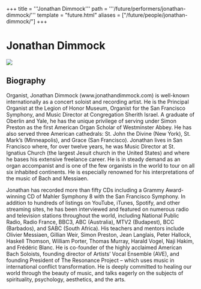 +++
title = '''Jonathan Dimmock'''
path = '''/future/performers/jonathan-dimmock/'''
template = "future.html"
aliases = ["/future/people/jonathan-dimmock/"]
+++

<h1>Jonathan Dimmock</h1>

<img class="speaker-photo" src="https://custom.cvent.com/C3A4539B19F74ABCB6FCE437F6BC0A74/files/event/910aaf2914d44586a56fbd0b3b2c31c0/31e8507c038747a18602b92a3d2c1fca.png">
<h2>Biography</h2>
<p>Organist, Jonathan Dimmock (www.jonathandimmock.com) is well-known internationally as a concert soloist and recording artist.  He is the Principal Organist at the Legion of Honor Museum, Organist for the San Francisco Symphony, and Music Director at Congregation Sherith Israel. A graduate of Oberlin and Yale, he has the unique privilege of serving under Simon Preston as the first American Organ Scholar of Westminster Abbey. He has also served three American cathedrals:  St. John the Divine (New York), St. Mark’s (Minneapolis), and Grace (San Francisco).  Jonathan lives in San Francisco where, for over twelve years, he was Music Director at St. Ignatius Church (the largest Jesuit church in the United States) and where he bases his extensive freelance career. He is in steady demand as an organ accompanist and is one of the few organists in the world to tour on all six inhabited continents. He is especially renowned for his interpretations of the music of Bach and Messiaen.

Jonathan has recorded more than fifty CDs including a Grammy Award-winning CD of Mahler Symphony 8 with the San Francisco Symphony. In addition to hundreds of listings on YouTube, iTunes, Spotify, and other streaming sites, he has been interviewed and featured on numerous radio and television stations throughout the world, including National Public Radio, Radio France, BBC3, ABC (Australia), MTV2 (Budapest), BCC (Barbados), and SABC (South Africa). His teachers and mentors include Olivier Messiaen, Gillian Weir, Simon Preston, Jean Langlais, Peter Hallock, Haskell Thomson, William Porter, Thomas Murray, Harald Vogel, Naji Hakim, and Frédéric Blanc. He is co-founder of the highly acclaimed American Bach Soloists, founding director of Artists’ Vocal Ensemble (AVE), and founding President of The Resonance Project – which uses music in international conflict transformation.  He is deeply committed to healing our world through the beauty of music, and talks eagerly on the subjects of spirituality, psychology, aesthetics, and the arts.</p>


